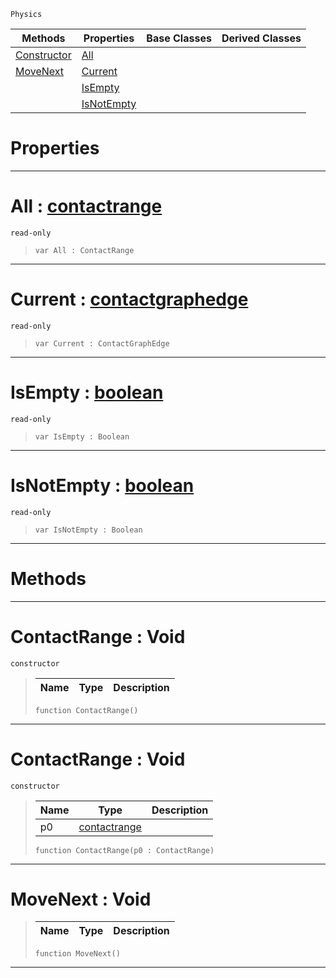  `Physics`

|Methods|Properties|Base Classes|Derived Classes|
|---|---|---|---|
|[ Constructor](https://github.com/ArendDanielek/ZeroDocsTest/blob/master/code_reference/class_reference/contactrange.markdown#contactrange-void)|[ All](https://github.com/ArendDanielek/ZeroDocsTest/blob/master/code_reference/class_reference/contactrange.markdown#all-zero-engine-document)| | |
|[ MoveNext](https://github.com/ArendDanielek/ZeroDocsTest/blob/master/code_reference/class_reference/contactrange.markdown#movenext-void)|[ Current](https://github.com/ArendDanielek/ZeroDocsTest/blob/master/code_reference/class_reference/contactrange.markdown#current-zero-engine-docu)| | |
| |[ IsEmpty](https://github.com/ArendDanielek/ZeroDocsTest/blob/master/code_reference/class_reference/contactrange.markdown#isempty-zero-engine-docu)| | |
| |[ IsNotEmpty](https://github.com/ArendDanielek/ZeroDocsTest/blob/master/code_reference/class_reference/contactrange.markdown#isnotempty-zero-engine-d)| | |


 #  Properties


---  
 #  All : [contactrange](https://github.com/ArendDanielek/ZeroDocsTest/blob/master/code_reference/class_reference/contactrange.markdown)

 `read-only`

> 
> ``` lang=cpp, name=Zilch
> var All : ContactRange


---  
 #  Current : [contactgraphedge](https://github.com/ArendDanielek/ZeroDocsTest/blob/master/code_reference/class_reference/contactgraphedge.markdown)

 `read-only`

> 
> ``` lang=cpp, name=Zilch
> var Current : ContactGraphEdge


---  
 #  IsEmpty : [boolean](https://github.com/ArendDanielek/ZeroDocsTest/blob/master/code_reference/zilch_base_types/boolean.markdown)

 `read-only`

> 
> ``` lang=cpp, name=Zilch
> var IsEmpty : Boolean


---  
 #  IsNotEmpty : [boolean](https://github.com/ArendDanielek/ZeroDocsTest/blob/master/code_reference/zilch_base_types/boolean.markdown)

 `read-only`

> 
> ``` lang=cpp, name=Zilch
> var IsNotEmpty : Boolean


---  
 #  Methods


---  
 #  ContactRange : Void

 `constructor`

> 
> |Name|Type|Description|
> |---|---|---|
> ``` lang=cpp, name=Zilch
> function ContactRange()
> ``` 


---  
 #  ContactRange : Void

 `constructor`

> 
> |Name|Type|Description|
> |---|---|---|
> |p0|[contactrange](https://github.com/ArendDanielek/ZeroDocsTest/blob/master/code_reference/class_reference/contactrange.markdown)| |
> ``` lang=cpp, name=Zilch
> function ContactRange(p0 : ContactRange)
> ``` 


---  
 #  MoveNext : Void

> 
> |Name|Type|Description|
> |---|---|---|
> ``` lang=cpp, name=Zilch
> function MoveNext()
> ``` 


---  
 
  
  
  
  
  
  
  

 